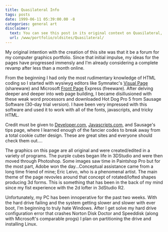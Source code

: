 ```yaml
---
title: Quasilateral Info
tags: posts
date: 1999-06-11 05:39:00.00 -8
categories: general art
disclaimer:
  text: You can see this post in its original context on Quasilateral, an very early website of mine.
  url: /www/portfolio/oldsites/Quasilateral/
---
```


My original intention with the creation of this site was that it be a forum for my computer graphics portfolio. Since that initial impulse, my ideas for the pages have progressed immensly and I'm already considering a complete revamp after less than a month online.

From the beginning I had only the most rudimentary knowledge of HTML coding so I started with wysiwyg editors like Symnatec's [Visual Page](http://www.symantec.com/vpage/index.html) (shareware) and Microsoft [Front Page](http://www.microsoft.com/frontpage/) Express (freeware). After delving deeper and deeper into web page building, I became disillusioned with these weak word processors and downloaded Hot Dog Pro 5 from Sausage Software (30-day trial version). I have been very impressed with this software and used it to work with all of the fonts, javascripts, and tricky HTML.

Credit must be given to [Developer.com](http://www.developer.com/), [Javascripts.com](http://www.javascripts.com/), and Sausage's tips page, where I learned enough of the fancier codes to break away from a total cookie cutter design. These are great sites and everyone should check them out....

The graphics on this page are all original and were created/edited in a variety of programs. The purple cubes began life in 3DStudio and were then moved through Photoshop. Some images saw time in Paintshop Pro but for the most part, Adobe won the day...Conceptual assistance came from a long time friend of mine; Eric Leivo, who is a phenomenal artist. The main theme of the page revovles around that concept of rotated/lofted shapes producing 3d forms. This is something that has been in the back of my mind since my fist experience with the 2d lofter in 3dStudio R2.

Unfortunately, my PC has been innoperative for the past two weeks. With the hard drive failing and the system getting slower and slower with ever boot, I'm beginning to truly hate Windows. After I get solve my hard drive configuration error that crashes Norton Disk Doctor and Speeddisk (along with Microsoft's comparable progs) I plan on partitioning the drive and installing Linux. 

